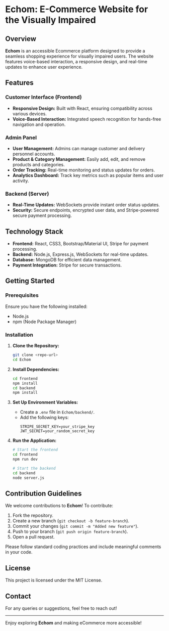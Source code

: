 # Echom: E-Commerce Website for the Visually Impaired

## Overview
**Echom** is an accessible Ecommerce platform designed to provide a seamless shopping experience for visually impaired users. The website features voice-based interaction, a responsive design, and real-time updates to enhance user experience. 

## Features

### Customer Interface (Frontend)
- **Responsive Design:** Built with React, ensuring compatibility across various devices.
- **Voice-Based Interaction:** Integrated speech recognition for hands-free navigation and operation.

### Admin Panel
- **User Management:** Admins can manage customer and delivery personnel accounts.
- **Product & Category Management:** Easily add, edit, and remove products and categories.
- **Order Tracking:** Real-time monitoring and status updates for orders.
- **Analytics Dashboard:** Track key metrics such as popular items and user activity.

### Backend (Server)
- **Real-Time Updates:** WebSockets provide instant order status updates.
- **Security:** Secure endpoints, encrypted user data, and Stripe-powered secure payment processing.

## Technology Stack
- **Frontend:** React, CSS3, Bootstrap/Material UI, Stripe for payment processing.
- **Backend:** Node.js, Express.js, WebSockets for real-time updates.
- **Database:** MongoDB for efficient data management.
- **Payment Integration:** Stripe for secure transactions.

## Getting Started

### Prerequisites
Ensure you have the following installed:
- Node.js
- npm (Node Package Manager)


### Installation
1. **Clone the Repository:**
   ```bash
   git clone <repo-url>
   cd Echom
   ```
2. **Install Dependencies:**
   ```bash
   cd frontend
   npm install
   cd backend
   npm install
   ```
3. **Set Up Environment Variables:**
   - Create a `.env` file in `Echom/backend/`.
   - Add the following keys:
     ```env
     STRIPE_SECRET_KEY=your_stripe_key
     JWT_SECRET=your_random_secret_key
     
     ```

4. **Run the Application:**
   ```bash
   # Start the frontend
   cd frontend
   npm run dev
   
   # Start the backend
   cd backend
   node server.js
   ```

## Contribution Guidelines
We welcome contributions to **Echom**! To contribute:
1. Fork the repository.
2. Create a new branch (`git checkout -b feature-branch`).
3. Commit your changes (`git commit -m "Added new feature"`).
4. Push to your branch (`git push origin feature-branch`).
5. Open a pull request.

Please follow standard coding practices and include meaningful comments in your code.

## License
This project is licensed under the MIT License.

## Contact
For any queries or suggestions, feel free to reach out!

---
Enjoy exploring **Echom** and making eCommerce more accessible!
